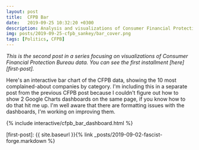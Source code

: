 ```yaml
---
layout: post
title:  CFPB Bar
date:   2019-09-25 10:32:20 +0300
description: Analysis and visualizations of Consumer Financial Protection Bureau complaint data
img: posts/2019-09-25-cfpb_sankey/bar_cover.png
tags: [Politics, CFPB]
---
```


*This is the second post in a series focusing on visualizations of Consumer Financial Protection Bureau data. You can see the first installment [here][first-post].*

Here's an interactive bar chart of the CFPB data, showing the 10 most complained-about companies by category.
I'm including this in a separate post from the previous CFPB post because I couldn't figure out how to show 2 Google Charts dashboards on the same page, if you know how to do that hit me up.
I'm well aware that there are formatting issues with the dashboards, I'm working on improving them.

{% include interactive/cfpb_bar_dashboard.html %}

[first-post]: {{ site.baseurl }}{% link _posts/2019-09-02-fascist-forge.markdown %}
